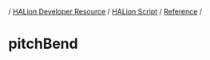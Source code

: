 / [HALion Developer Resource](../..//HALion-Developer-Resource.md) / [HALion Script](./HALion-Script.md) / [Reference](./Reference.md) /

# pitchBend

